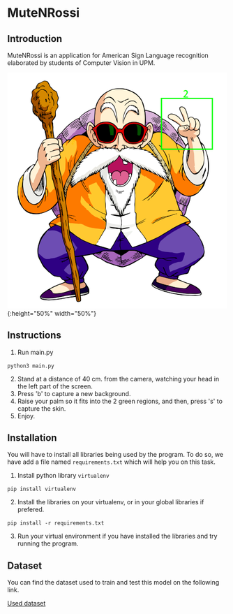 # MuteNRossi

## Introduction
MuteNRossi is an application for American Sign Language recognition elaborated by students of Computer Vision in UPM.

![Logo](bin/muten.png){:height="50%" width="50%"}

## Instructions
1. Run main.py
```
python3 main.py
```
2. Stand at a distance of 40 cm. from the camera, watching your head in the left part of the screen.
3. Press 'b' to capture a new background.
4. Raise your palm so it fits into the 2 green regions, and then, press 's' to capture the skin.
5. Enjoy.

## Installation
You will have to install all libraries being used by the program. To do so, we have add a file named `requirements.txt` which will help you on this task.

1. Install python library `virtualenv`
```
pip install virtualenv
```

2. Install the libraries on your virtualenv, or in your global libraries if prefered.
```
pip install -r requirements.txt
```

3. Run your virtual environment if you have installed the libraries and try running the program.

## Dataset
You can find the dataset used to train and test this model on the following link.

[Used dataset](https://www.kaggle.com/grassknoted/asl-alphabet)
